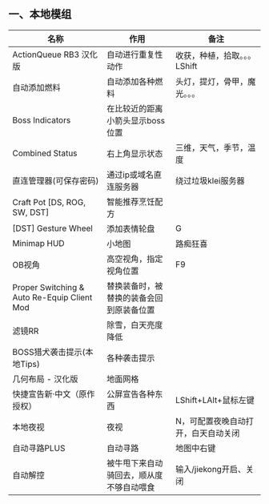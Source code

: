 ## 一、本地模组

| 名称                                      | 作用                                   | 备注                           |
| ------------------------------------------- | ---------------------------------------- | -------------------------------- |
| ActionQueue RB3 汉化版                   | 自动进行重复性动作              | 收获，种植，拾取。。。LShift |
| 自动添加燃料                          | 自动添加各种燃料                 | 头灯，提灯，骨甲，魔光。。。 |
| Boss Indicators                             | 在比较近的距离小箭头显示boss位置 |                                  |
| Combined Status                             | 右上角显示状态                    | 三维，天气，季节，温度 |
| 直连管理器(可保存密码)            | 通过ip或域名直连服务器         | 绕过垃圾klei服务器        |
| Craft Pot [DS, ROG, SW, DST]                | 智能推荐烹饪配方                 |                                  |
| [DST] Gesture Wheel                         | 添加表情轮盘                       | G                                |
| Minimap HUD                                 | 小地图                                | 路痴狂喜                     |
| OB视角                                    | 高空视角，指定视角位置        | F9                               |
| Proper Switching & Auto Re-Equip Client Mod | 替换装备时，被替换的装备会回到原装备位置 |                                  |
| 滤镜RR                                    | 除雪，白天亮度降低              |                                  |
| BOSS猎犬袭击提示(本地Tips)          | 各种袭击提示                       |                                  |
| 几何布局 - 汉化版                    | 地面网格                             |                                  |
| 快捷宣告新·中文（原作授权）   | 公屏宣告各种东西                 | LShift+LAlt+鼠标左键         |
| 本地夜视                                | 夜视                                   | N，可配置夜晚自动打开，白天自动关闭 |
| 自动寻路PLUS                            | 自动寻路                             | 地图中右键                  |
| 自动解控                                | 被牛甩下来自动骑回去，顺从度不够自动喂食 | 输入/jiekong开启、关闭    |